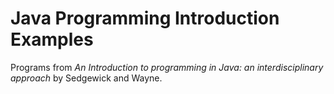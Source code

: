 # Java Programming Introduction Examples

Programs from *An Introduction to programming in Java: an interdisciplinary approach* by Sedgewick and Wayne. 
